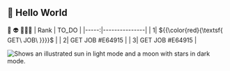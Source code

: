 ## **👋 Hello World**
🧐  👽  🙈🙉🙊
| Rank |     TO_DO     |
|-----:|---------------|
|     1|    ${{\color{red}\{\textsf{   GET\ JOB\ \}}}}\$  |
|     2|    GET JOB #E64915   |
|     3|    GET JOB  #E64915  |


<picture>
  <source media="(prefers-color-scheme: dark)" srcset="https://www.cdc.gov/diabetes/images/library/features/GettyImages-90695610_Diabetes-Feet.jpg?_=83379">
  <source media="(prefers-color-scheme: light)" srcset="https://www.cdc.gov/diabetes/images/library/features/GettyImages-90695610_Diabetes-Feet.jpg?_=83379">
  <img alt="Shows an illustrated sun in light mode and a moon with stars in dark mode."https://www.cdc.gov/diabetes/images/library/features/GettyImages-90695610_Diabetes-Feet.jpg?_=83379">
</picture>
